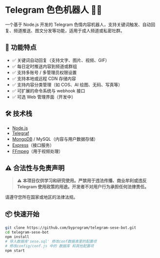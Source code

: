 # Telegram 色色机器人 🤖💋

一个基于 Node.js 开发的 Telegram 色情内容机器人，支持关键词触发、自动回复、频道推送、图文分发等功能，适用于成人频道或私密社群。

## 🌟 功能特点

- ✅ 关键词自动回复（支持文字、图片、视频、GIF）
- ✅ 每日定时推送内容到频道或群组
- ✅ 支持多账号 / 多管理员权限设置
- ✅ 支持本地或远程 CDN 存储内容
- ✅ 支持内容分类管理（如 COS、AI 绘图、无码、写真等）
- ✅ 可扩展的命令系统与 webhook 接口
- ✅ 可选 Web 管理界面（开发中）

## 🛠️ 技术栈

- [Node.js](https://nodejs.org/)
- [Telegraf](https://telegraf.js.org/)
- [MongoDB](https://www.mongodb.com/) / MySQL（内容与用户数据存储）
- [Express](https://expressjs.com/)（接口服务）
- [FFmpeg](https://ffmpeg.org/)（用于视频处理）

## ⚠️ 合法性与免责声明

> ⚠️ **本项目仅供学习和研究使用。严禁用于违法传播、商业牟利或违反 Telegram 使用政策的用途。开发者不对用户行为承担任何法律责任。**

请遵守您所在国家或地区的法律法规。

## 📦 快速开始

```bash
git clone https://github.com/byprogram/telegram-sese-bot.git
cd telegram-sese-bot
npm install
# 导入数据库'sese.sql' 修改conf数据表里的配置项
# 修改config/conf.js 中的 数据库 和其他配置项
npm start
